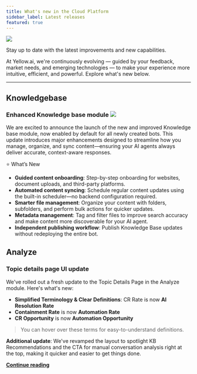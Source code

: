```yaml
---
title: What's new in the Cloud Platform
sidebar_label: Latest releases
featured: true
---
```





![](https://i.imgur.com/hIGEIJL.png)

Stay up to date with the latest improvements and new capabilities. 

At Yellow.ai, we're continuously evolving — guided by your feedback, market needs, and emerging technologies — to make your experience more intuitive, efficient, and powerful. Explore what's new below.

***

## Knowledgebase

### Enhanced Knowledge base module **![](https://img.shields.io/badge/-Enhancement-ff9800)**

We are excited to announce the launch of the new and improved Knowledge base module, now enabled by default for all newly created bots. This update introduces major enhancements designed to streamline how you manage, organize, and sync content—ensuring your AI agents always deliver accurate, context-aware responses.

⭐ What’s New

* **Guided content onboarding**: Step-by-step onboarding for websites, document uploads, and third-party platforms.
* **Automated content syncing**: Schedule regular content updates using the built-in scheduler—no backend configuration required.
* **Smarter file management**: Organize your content with folders, subfolders, and perform bulk actions for quicker updates.
* **Metadata management**: Tag and filter files to improve search accuracy and make content more discoverable for your AI agent.
* **Independent publishing workflow**: Publish Knowledge Base updates without redeploying the entire bot.


## Analyze

### Topic details page UI update 

We've rolled out a fresh update to the Topic Details Page in the Analyze module. Here's what's new:

- **Simplified Terminology & Clear Definitions**:
CR Rate is now **AI Resolution Rate** 
- **Containment Rate** is now **Automation Rate** 
- **CR Opportunity** is now **Automation Opportunity**

> You can hover over these terms for easy-to-understand definitions. 

**Additional update**: We've revamped the layout to spotlight KB Recommendations and the CTA for manual conversation analysis right at the top, making it quicker and easier to get things done.

[**Continue reading**](https://docs.yellow.ai/docs/platform_concepts/analyze/indepthinsights)
